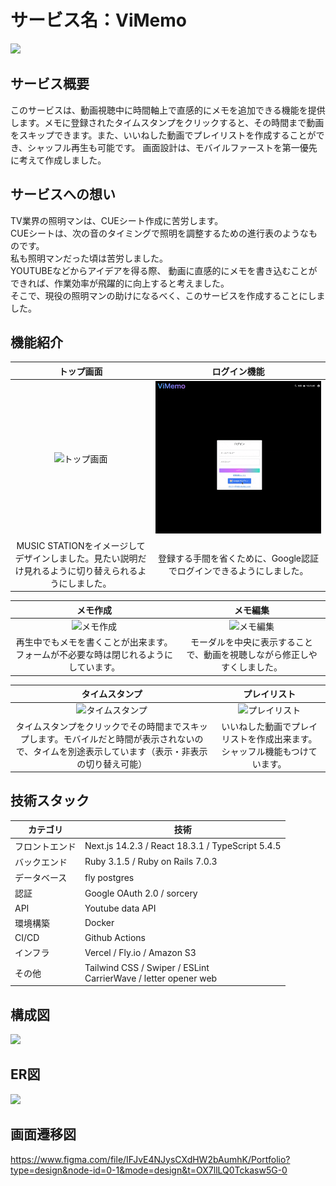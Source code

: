 # サービス名：ViMemo
![](https://i.gyazo.com/e15b8372707ce91fb406c1f0ef75fbfe.png)

## **サービス概要**
このサービスは、動画視聴中に時間軸上で直感的にメモを追加できる機能を提供します。メモに登録されたタイムスタンプをクリックすると、その時間まで動画をスキップできます。また、いいねした動画でプレイリストを作成することができ、シャッフル再生も可能です。
画面設計は、モバイルファーストを第一優先に考えて作成しました。

## **サービスへの想い**
TV業界の照明マンは、CUEシート作成に苦労します。<br>
CUEシートは、次の音のタイミングで照明を調整するための進行表のようなものです。<br>
私も照明マンだった頃は苦労しました。<br>
YOUTUBEなどからアイデアを得る際、
動画に直感的にメモを書き込むことができれば、作業効率が飛躍的に向上すると考えました。<br>
そこで、現役の照明マンの助けになるべく、このサービスを作成することにしました。
<br>

## **機能紹介**
| トップ画面 | ログイン機能 |
|:-:|:-:|
|![トップ画面](gif/top.gif)|![ログイン機能](gif/login.gif)|
| MUSIC STATIONをイメージしてデザインしました。見たい説明だけ見れるように切り替えられるようにしました。 | 登録する手間を省くために、Google認証でログインできるようにしました。 |

| メモ作成 | メモ編集 |
|:-:|:-:|
|![メモ作成](gif/memocreate.gif)|![メモ編集](gif/memoedit.gif)|
| 再生中でもメモを書くことが出来ます。フォームが不必要な時は閉じれるようにしています。 | モーダルを中央に表示することで、動画を視聴しながら修正しやすくしました。 |

| タイムスタンプ | プレイリスト |
|:-:|:-:|
|![タイムスタンプ](gif/timestamp.gif)|![プレイリスト](gif/playlist.gif)|
| タイムスタンプをクリックでその時間までスキップします。モバイルだと時間が表示されないので、タイムを別途表示しています（表示・非表示の切り替え可能） | いいねした動画でプレイリストを作成出来ます。シャッフル機能もつけています。 |

## **技術スタック**

| カテゴリ | 技術 | 
| --- | --- |
| フロントエンド | Next.js 14.2.3 / React 18.3.1 / TypeScript 5.4.5 | 
| バックエンド | Ruby 3.1.5 / Ruby on Rails 7.0.3 |
| データベース | fly postgres |
| 認証 | Google OAuth 2.0 / sorcery |
| API | Youtube data API |
| 環境構築 | Docker |
| CI/CD | Github Actions |
| インフラ | Vercel / Fly.io / Amazon S3 |
| その他 | Tailwind CSS / Swiper / ESLint <br>CarrierWave / letter opener web |

## **構成図**
![](https://i.gyazo.com/6b14d5d8f6f89b00029b7c288a2871c6.png)
<br>

## **ER図**
![](https://i.gyazo.com/4f8f57937967a69b765771943614da25.png)
<br>

## **画面遷移図**
https://www.figma.com/file/IFJvE4NJysCXdHW2bAumhK/Portfolio?type=design&node-id=0-1&mode=design&t=OX7llLQ0Tckasw5G-0
